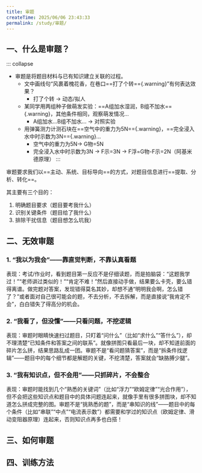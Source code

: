 ```yaml
---
title: 审题
createTime: 2025/06/06 23:43:33
permalink: /study/审题/
---
```


## 一、什么是审题？

::: collapse

- 审题是将题目材料与已有知识建立关联的过程。
  - 文中画线句“风裹着槐花香，在巷口==打了个转=={.warning}”有何表达效果？
      - 打了个转 → 动态/拟人
  - 某同学用两组种子做萌发实验：==A组加水湿润，B组不加水=={.warning}，其他条件相同，观察萌发情况...
      - A组加水...B组不加水... → 对照实验
  - 用弹簧测力计测石块在==空气中的重力为5N=={.warning}，==完全浸入水中时示数为3N=={.warning}...
      - 空气中的重力为5N→ G物=5N
      - 完全浸入水中时示数为3N → F示=3N → F浮=G物-F示=2N（阿基米德原理）
:::

审题要求我们以==主动、系统、目标导向==的方式，对题目信息进行==提取、分析、转化==。

其主要有三个目的：
1. 明确题目要求（题目要考我什么）
2. 识别关键条件（题目给了我什么）
3. 排除干扰信息（题目想怎么坑我）

## 二、无效审题

### 1. “我以为我会”——靠直觉判断，不靠认真看题​

表现​​：考试/作业时，看到题目第一反应不是仔细读题，而是拍脑袋：“这题我学过！”“老师讲过类似的！”“肯定不难！”然后直接动手做，结果要么卡壳，要么错得离谱。做完题对答案，发现错得莫名其妙，却想不通“明明我会啊，怎么错了？”或者面对自己很可能会的题，不去分析，不去拆解，而是直接说“我肯定不会”，白白错失了得高分的机会。

### 2. “我看了，但没懂”——只看问题，不挖逻辑​

表现​​：审题时眼睛快速扫过题目，只盯着“问什么”（比如“求什么”“答什么”），却不理清楚“已知条件和答案之间的联系”。就像拼图只看最后一块，却不知道前面的碎片怎么拼，结果思路乱成一团。审题不是“看问题猜答案”，而是“拆条件找逻辑”——题目中的每个细节都是解题的关键，不挖清楚，答案就会“缺胳膊少腿”。

### 3. “我有知识点，但不会用”——只抓碎片，不会整合​

表现​​：审题时能找到几个“熟悉的关键词”（比如“浮力”“欧姆定律”“光合作用”），但不会把这些知识点和题目中的具体问题连起来，就像手里有很多拼图块，却不知道怎么拼成完整的图。审题不是“挑熟悉的题”，而是“串知识的线”——题目中的每个条件（比如“串联”“中点”“电流表示数”）都需要和学过的知识点（欧姆定律、滑动变阻器原理）连起来，否则知识点再多也白搭！

## 三、如何审题



## 四、训练方法